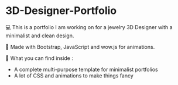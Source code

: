 # 3D-Designer-Portfolio

💻 This is a portfolio I am working on for a jewelry 3D Designer with a minimalist and clean design. 

🚀 Made with Bootstrap, JavaScript and wow.js for animations. 

🔬 What you can find inside : 

- A complete multi-purpose template for minimalist portfolios
- A lot of CSS and animations to make things fancy
